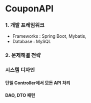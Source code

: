 # CouponAPI
### 1. 개발 프레임워크
 - Frameworks : Spring Boot, Mybatis,
 - Database : MySQL
 
### 2. 문제해결 전략 
### 시스템 디자인
#### 단일 Controller에서 모든 API 처리
#### DAO, DTO 패턴
